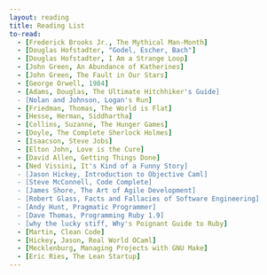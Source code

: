 ```yaml
---
layout: reading
title: Reading List
to-read:
  - [Frederick Brooks Jr., The Mythical Man-Month]
  - [Douglas Hofstadter, "Godel, Escher, Bach"]
  - [Douglas Hofstadter, I Am a Strange Loop]
  - [John Green, An Abundance of Katherines]
  - [John Green, The Fault in Our Stars]
  - [George Orwell, 1984]
  - [Adams, Douglas, The Ultimate Hitchhiker's Guide]
  - [Nolan and Johnson, Logan's Run]
  - [Friedman, Thomas, The World is Flat]
  - [Hesse, Herman, Siddhartha]
  - [Collins, Suzanne, The Hunger Games]
  - [Doyle, The Complete Sherlock Holmes]
  - [Isaacson, Steve Jobs]
  - [Elton John, Love is the Cure]
  - [David Allen, Getting Things Done]
  - [Ned Vissini, It's Kind of a Funny Story]
  - [Jason Hickey, Introduction to Objective Caml]
  - [Steve McConnell, Code Complete]
  - [James Shore, The Art of Agile Development]
  - [Robert Glass, Facts and Fallacies of Software Engineering]
  - [Andy Hunt, Pragmatic Programmer]
  - [Dave Thomas, Programming Ruby 1.9]
  - [why the lucky stiff, Why's Poignant Guide to Ruby]
  - [Martin, Clean Code]
  - [Hickey, Jason, Real World OCaml]
  - [Mecklenburg, Managing Projects with GNU Make]
  - [Eric Ries, The Lean Startup]
---
```

